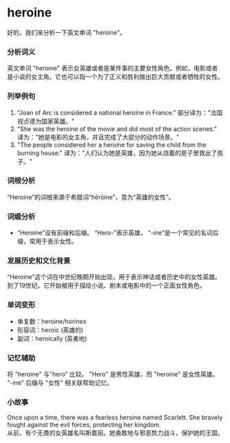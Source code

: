 # heroine

好的，我们来分析一下英文单词 "heroine"。

  

### 分析词义

  

英文单词 "heroine" 表示女英雄或者是某件事的主要女性角色。例如，电影或者是小说的女主角。它也可以指一个为了正义和胜利做出巨大贡献或者牺牲的女性。

  

### 列举例句

  

1.  "Joan of Arc is considered a national heroine in France." 部分译为："法国视贞德为国家英雄。"
2.  "She was the heroine of the movie and did most of the action scenes." 译为："她是电影的女主角，并且完成了大部分的动作场景。"
3.  "The people considered her a heroine for saving the child from the burning house." 译为："人们认为她是英雄，因为她从烧着的房子里救出了孩子。"

  

### 词根分析

  

“Heroine”的词根来源于希腊词“hērōine”，意为“英雄的女性”。

  

### 词缀分析

  

*   “Heroine”没有前缀和后缀。 “Hero-”表示英雄， “-ine”是一个常见的名词后缀，常用于表示女性。

  

### 发展历史和文化背景

  

“Heroine”这个词在中世纪晚期开始出现，用于表示神话或者历史中的女性英雄。到了19世纪，它开始被用于描绘小说、剧本或电影中的一个正面女性角色。

  

### 单词变形

  

*   单复数：heroine/horines
*   形容词：heroic (英雄的)
*   副词：heroically (英勇地)

  

### 记忆辅助

  

将 "heroine" 与"hero" 比较。 "Hero" 是男性英雄，而 "heroine" 是女性英雄。 "-ine" 后缀与 "女性" 相关联帮助记忆。

  

### 小故事

  

Once upon a time, there was a fearless heroine named Scarlett. She bravely fought against the evil forces, protecting her kingdom.  
从前，有个无畏的女英雄名叫斯嘉丽。她勇敢地与邪恶势力战斗，保护她的王国。
